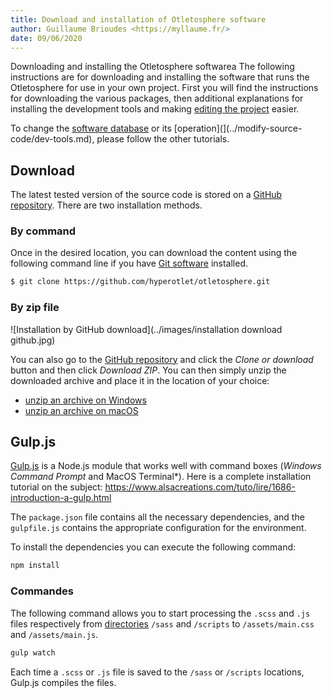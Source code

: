 ```yaml
---
title: Download and installation of Otletosphere software
author: Guillaume Brioudes <https://myllaume.fr/>
date: 09/06/2020
---
```


Downloading and installing the Otletosphere softwarea The following instructions are for downloading and installing the software that runs the Otletosphere for use in your own project. First you will find the instructions for downloading the various packages, then additional explanations for installing the development tools and making [editing the project](../modify-source-code/dev-tools.md) easier.

To change the [software database](./register-data.md) or its [operation](](../modify-source-code/dev-tools.md), please follow the other tutorials.

## Download

The latest tested version of the source code is stored on a [GitHub repository](https://github.com/hyperotlet/otletosphere). There are two installation methods.

### By command

Once in the desired location, you can download the content using the following command line if you have [Git software](https://git-scm.com/) installed.

```bash
$ git clone https://github.com/hyperotlet/otletosphere.git
```

### By zip file

![Installation by GitHub download](../images/installation download github.jpg)

You can also go to the [GitHub repository](https://github.com/hyperotlet/otletosphere) and click the *Clone or download* button and then click *Download ZIP*. You can then simply unzip the downloaded archive and place it in the location of your choice:

- [unzip an archive on Windows](https://support.microsoft.com/en-us/help/14200/windows-compress-uncompress-zip-files)
- [unzip an archive on macOS](https://support.apple.com/guide/mac-help/compress-uncompress-files-folders-mac-mchlp2528/mac)

## Gulp.js

[Gulp.js](https://gulpjs.com/) is a Node.js module that works well with command boxes (*Windows Command Prompt* and MacOS Terminal*). Here is a complete installation tutorial on the subject: https://www.alsacreations.com/tuto/lire/1686-introduction-a-gulp.html

The `package.json` file contains all the necessary dependencies, and the `gulpfile.js` contains the appropriate configuration for the environment.

To install the dependencies you can execute the following command:

```bash
npm install
```

### Commandes

The following command allows you to start processing the `.scss` and `.js` files respectively from [directories](./architecture-source-code.md#file-tree-structure) `/sass` and `/scripts` to `/assets/main.css` and `/assets/main.js`.

```bash
gulp watch
```

Each time a `.scss` or `.js` file is saved to the `/sass` or `/scripts` locations, Gulp.js compiles the files.
